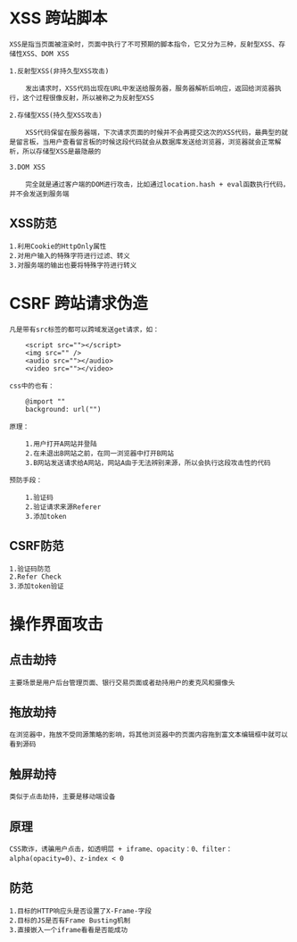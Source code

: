 # XSS 跨站脚本

    XSS是指当页面被渲染时，页面中执行了不可预期的脚本指令，它又分为三种，反射型XSS、存储性XSS、DOM XSS

    1.反射型XSS(非持久型XSS攻击)

        发出请求时，XSS代码出现在URL中发送给服务器，服务器解析后响应，返回给浏览器执行，这个过程很像反射，所以被称之为反射型XSS

    2.存储型XSS(持久型XSS攻击)

        XSS代码保留在服务器端，下次请求页面的时候并不会再提交这次的XSS代码，最典型的就是留言板，当用户查看留言板的时候这段代码就会从数据库发送给浏览器，浏览器就会正常解析，所以存储型XSS是最隐蔽的

    3.DOM XSS

        完全就是通过客户端的DOM进行攻击，比如通过location.hash + eval函数执行代码，并不会发送到服务端

  ## XSS防范

    1.利用Cookie的HttpOnly属性
    2.对用户输入的特殊字符进行过滤、转义
    3.对服务端的输出也要将特殊字符进行转义

# CSRF 跨站请求伪造

    凡是带有src标签的都可以跨域发送get请求，如：

        <script src=""></script>
        <img src="" />
        <audio src=""></audio>
        <video src=""></video>

    css中的也有：

        @import ""
        background: url("")

    原理：

        1.用户打开A网站并登陆
        2.在未退出B网站之前，在同一浏览器中打开B网站
        3.B网站发送请求给A网站，网站A由于无法辨别来源，所以会执行这段攻击性的代码

    预防手段：

        1.验证码
        2.验证请求来源Referer
        3.添加token

  ## CSRF防范

    1.验证码防范
    2.Refer Check
    3.添加token验证

# 操作界面攻击

  ## 点击劫持

    主要场景是用户后台管理页面、银行交易页面或者劫持用户的麦克风和摄像头

  ## 拖放劫持

    在浏览器中，拖放不受同源策略的影响，将其他浏览器中的页面内容拖到富文本编辑框中就可以看到源码

  ## 触屏劫持

    类似于点击劫持，主要是移动端设备

  ## 原理

    CSS欺诈，诱骗用户点击，如透明层 + iframe、opacity：0、filter：alpha(opacity=0)、z-index < 0

  ## 防范

    1.目标的HTTP响应头是否设置了X-Frame-字段
    2.目标的JS是否有Frame Busting机制
    3.直接嵌入一个iframe看看是否能成功